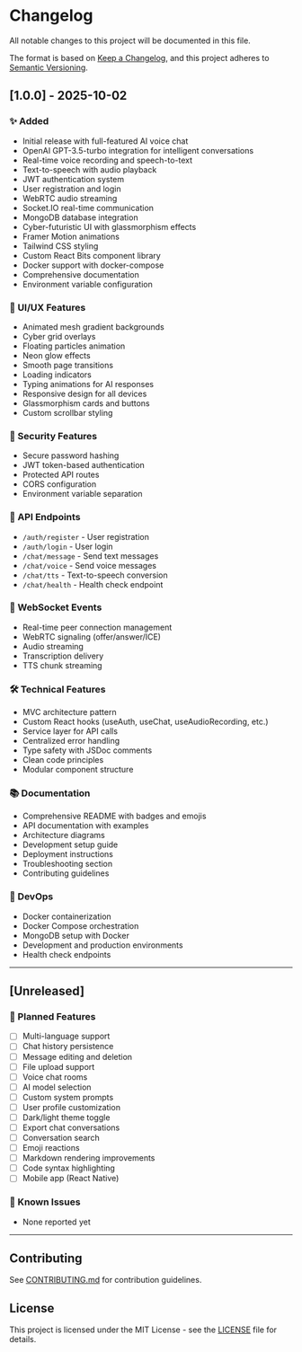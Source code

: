 # Changelog

All notable changes to this project will be documented in this file.

The format is based on [Keep a Changelog](https://keepachangelog.com/en/1.0.0/),
and this project adheres to [Semantic Versioning](https://semver.org/spec/v2.0.0.html).

## [1.0.0] - 2025-10-02

### ✨ Added
- Initial release with full-featured AI voice chat
- OpenAI GPT-3.5-turbo integration for intelligent conversations
- Real-time voice recording and speech-to-text
- Text-to-speech with audio playback
- JWT authentication system
- User registration and login
- WebRTC audio streaming
- Socket.IO real-time communication
- MongoDB database integration
- Cyber-futuristic UI with glassmorphism effects
- Framer Motion animations
- Tailwind CSS styling
- Custom React Bits component library
- Docker support with docker-compose
- Comprehensive documentation
- Environment variable configuration

### 🎨 UI/UX Features
- Animated mesh gradient backgrounds
- Cyber grid overlays
- Floating particles animation
- Neon glow effects
- Smooth page transitions
- Loading indicators
- Typing animations for AI responses
- Responsive design for all devices
- Glassmorphism cards and buttons
- Custom scrollbar styling

### 🔐 Security Features
- Secure password hashing
- JWT token-based authentication
- Protected API routes
- CORS configuration
- Environment variable separation

### 📡 API Endpoints
- `/auth/register` - User registration
- `/auth/login` - User login
- `/chat/message` - Send text messages
- `/chat/voice` - Send voice messages
- `/chat/tts` - Text-to-speech conversion
- `/chat/health` - Health check endpoint

### 🔌 WebSocket Events
- Real-time peer connection management
- WebRTC signaling (offer/answer/ICE)
- Audio streaming
- Transcription delivery
- TTS chunk streaming

### 🛠️ Technical Features
- MVC architecture pattern
- Custom React hooks (useAuth, useChat, useAudioRecording, etc.)
- Service layer for API calls
- Centralized error handling
- Type safety with JSDoc comments
- Clean code principles
- Modular component structure

### 📚 Documentation
- Comprehensive README with badges and emojis
- API documentation with examples
- Architecture diagrams
- Development setup guide
- Deployment instructions
- Troubleshooting section
- Contributing guidelines

### 🐳 DevOps
- Docker containerization
- Docker Compose orchestration
- MongoDB setup with Docker
- Development and production environments
- Health check endpoints

---

## [Unreleased]

### 🚀 Planned Features
- [ ] Multi-language support
- [ ] Chat history persistence
- [ ] Message editing and deletion
- [ ] File upload support
- [ ] Voice chat rooms
- [ ] AI model selection
- [ ] Custom system prompts
- [ ] User profile customization
- [ ] Dark/light theme toggle
- [ ] Export chat conversations
- [ ] Conversation search
- [ ] Emoji reactions
- [ ] Markdown rendering improvements
- [ ] Code syntax highlighting
- [ ] Mobile app (React Native)

### 🐛 Known Issues
- None reported yet

---

## Contributing

See [CONTRIBUTING.md](CONTRIBUTING.md) for contribution guidelines.

## License

This project is licensed under the MIT License - see the [LICENSE](LICENSE) file for details.
